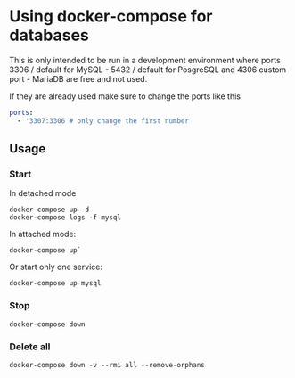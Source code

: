 # Using docker-compose for databases

This is only intended to be run in a development environment where ports 3306 / default for MySQL - 5432 / default for PosgreSQL and 4306 custom port - MariaDB are free and not used.

If they are already used make sure to change the ports like this

```yaml
ports:
  - '3307:3306 # only change the first number
```

## Usage

### Start

In detached mode

```
docker-compose up -d
docker-compose logs -f mysql
```

In attached mode:

```
docker-compose up`
```

Or start only one service:

```
docker-compose up mysql
```

### Stop

```
docker-compose down
```

### Delete all

```
docker-compose down -v --rmi all --remove-orphans
```
